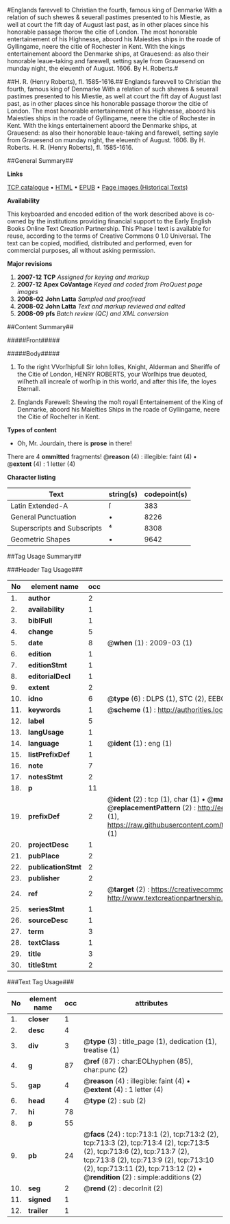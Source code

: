 #Englands farevvell to Christian the fourth, famous king of Denmarke With a relation of such shewes & seuerall pastimes presented to his Miestie, as well at court the fift day of August last past, as in other places since his honorable passage thorow the citie of London. The most honorable entertainement of his Highnesse, aboord his Maiesties ships in the roade of Gyllingame, neere the citie of Rochester in Kent. With the kings entertainement aboord the Denmarke ships, at Grauesend: as also their honorable leaue-taking and farewell, setting sayle from Grauesend on munday night, the eleuenth of August. 1606. By H. Roberts.#

##H. R. (Henry Roberts), fl. 1585-1616.##
Englands farevvell to Christian the fourth, famous king of Denmarke With a relation of such shewes & seuerall pastimes presented to his Miestie, as well at court the fift day of August last past, as in other places since his honorable passage thorow the citie of London. The most honorable entertainement of his Highnesse, aboord his Maiesties ships in the roade of Gyllingame, neere the citie of Rochester in Kent. With the kings entertainement aboord the Denmarke ships, at Grauesend: as also their honorable leaue-taking and farewell, setting sayle from Grauesend on munday night, the eleuenth of August. 1606. By H. Roberts.
H. R. (Henry Roberts), fl. 1585-1616.

##General Summary##

**Links**

[TCP catalogue](http://www.ota.ox.ac.uk/tcp/)  • 
[HTML](http://tei.it.ox.ac.uk/tcp/Texts-HTML/free/A10/A10804.html)  • 
[EPUB](http://tei.it.ox.ac.uk/tcp/Texts-EPUB/free/A10/A10804.epub) • 
[Page images (Historical Texts)](https://data.historicaltexts.jisc.ac.uk/view?pubId=eebo-99836439e&pageId=eebo-99836439e-713-1)

**Availability**

This keyboarded and encoded edition of the
	       work described above is co-owned by the institutions
	       providing financial support to the Early English Books
	       Online Text Creation Partnership. This Phase I text is
	       available for reuse, according to the terms of Creative
	       Commons 0 1.0 Universal. The text can be copied,
	       modified, distributed and performed, even for
	       commercial purposes, all without asking permission.

**Major revisions**

1. __2007-12__ __TCP__ *Assigned for keying and markup*
1. __2007-12__ __Apex CoVantage__ *Keyed and coded from ProQuest page images*
1. __2008-02__ __John Latta__ *Sampled and proofread*
1. __2008-02__ __John Latta__ *Text and markup reviewed and edited*
1. __2008-09__ __pfs__ *Batch review (QC) and XML conversion*

##Content Summary##

#####Front#####

#####Body#####

1. To the right VVorſhipfull Sir Iohn Iolles, Knight, Alderman and Sheriffe of the Citie of London, HENRY ROBERTS, your Worſhips true deuoted, wiſheth all increaſe of worſhip in this world, and after this life, the Ioyes Eternall.

1. Englands Farewell: Shewing the moſt royall Entertainement of the King of Denmarke, aboord his Maieſties Ships in the roade of Gyllingame, neere the Citie of Rocheſter in Kent.

**Types of content**

  * Oh, Mr. Jourdain, there is **prose** in there!

There are 4 **ommitted** fragments! 
 @__reason__ (4) : illegible: faint (4)  •  @__extent__ (4) : 1 letter (4)

**Character listing**


|Text|string(s)|codepoint(s)|
|---|---|---|
|Latin Extended-A|ſ|383|
|General Punctuation|•|8226|
|Superscripts             and Subscripts|⁴|8308|
|Geometric Shapes|▪|9642|

##Tag Usage Summary##

###Header Tag Usage###

|No|element name|occ|attributes|
|---|---|---|---|
|1.|__author__|2||
|2.|__availability__|1||
|3.|__biblFull__|1||
|4.|__change__|5||
|5.|__date__|8| @__when__ (1) : 2009-03 (1)|
|6.|__edition__|1||
|7.|__editionStmt__|1||
|8.|__editorialDecl__|1||
|9.|__extent__|2||
|10.|__idno__|6| @__type__ (6) : DLPS (1), STC (2), EEBO-CITATION (1), PROQUEST (1), VID (1)|
|11.|__keywords__|1| @__scheme__ (1) : http://authorities.loc.gov/ (1)|
|12.|__label__|5||
|13.|__langUsage__|1||
|14.|__language__|1| @__ident__ (1) : eng (1)|
|15.|__listPrefixDef__|1||
|16.|__note__|7||
|17.|__notesStmt__|2||
|18.|__p__|11||
|19.|__prefixDef__|2| @__ident__ (2) : tcp (1), char (1)  •  @__matchPattern__ (2) : ([0-9\-]+):([0-9IVX]+) (1), (.+) (1)  •  @__replacementPattern__ (2) : http://eebo.chadwyck.com/downloadtiff?vid=$1&page=$2 (1), https://raw.githubusercontent.com/textcreationpartnership/Texts/master/tcpchars.xml#$1 (1)|
|20.|__projectDesc__|1||
|21.|__pubPlace__|2||
|22.|__publicationStmt__|2||
|23.|__publisher__|2||
|24.|__ref__|2| @__target__ (2) : https://creativecommons.org/publicdomain/zero/1.0/ (1), http://www.textcreationpartnership.org/docs/. (1)|
|25.|__seriesStmt__|1||
|26.|__sourceDesc__|1||
|27.|__term__|3||
|28.|__textClass__|1||
|29.|__title__|3||
|30.|__titleStmt__|2||


###Text Tag Usage###

|No|element name|occ|attributes|
|---|---|---|---|
|1.|__closer__|1||
|2.|__desc__|4||
|3.|__div__|3| @__type__ (3) : title_page (1), dedication (1), treatise (1)|
|4.|__g__|87| @__ref__ (87) : char:EOLhyphen (85), char:punc (2)|
|5.|__gap__|4| @__reason__ (4) : illegible: faint (4)  •  @__extent__ (4) : 1 letter (4)|
|6.|__head__|4| @__type__ (2) : sub (2)|
|7.|__hi__|78||
|8.|__p__|55||
|9.|__pb__|24| @__facs__ (24) : tcp:713:1 (2), tcp:713:2 (2), tcp:713:3 (2), tcp:713:4 (2), tcp:713:5 (2), tcp:713:6 (2), tcp:713:7 (2), tcp:713:8 (2), tcp:713:9 (2), tcp:713:10 (2), tcp:713:11 (2), tcp:713:12 (2)  •  @__rendition__ (2) : simple:additions (2)|
|10.|__seg__|2| @__rend__ (2) : decorInit (2)|
|11.|__signed__|1||
|12.|__trailer__|1||
